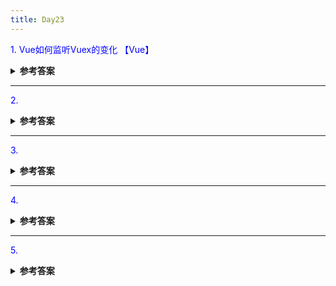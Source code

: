 ```yaml
---
title: Day23
---
```


<div align="right" style="color:#512DA8"></div>

>

<p style="color:blue">1. Vue如何监听Vuex的变化  【Vue】</p>
<details>
<summary><b>参考答案</b></summary>

1. 通过 watch 方法监听

```JavaScript
const app = createApp({
    watch: {
        '$store.state.counter'() {
        console.log('https://day.liugezhou.online');
        }
    }
})
```

2. 使用 vuex 提供的 API：`store.subscribe()`

```JavaScript
store.subscribe((mutation, state) => {
    if (mutation.type === 'add') {
        console.log('counter change in subscribe()!');
    }
})
```

总结：

- watch 方式简单好用，且能获取变化前后值，首选；
- subscribe 方法会被所有 commit 行为触发，因此还需要判断 mutation.type，用起来略繁琐，一般用于 vuex 插件中。

</details>

<hr/>
<p style="color:blue">2.  </p>
<details>
<summary><b>参考答案</b></summary>


</details>

<hr/>
<p style="color:blue">3. </p>
<details>
<summary><b>参考答案</b></summary>

</details>

<hr/>
<p style="color:blue">4. </p>

<details>
<summary><b>参考答案</b></summary>

</details>

<hr/>
<p style="color:blue">5. </p>

<details>
<summary><b>参考答案</b></summary>

</details>

<comment/>
